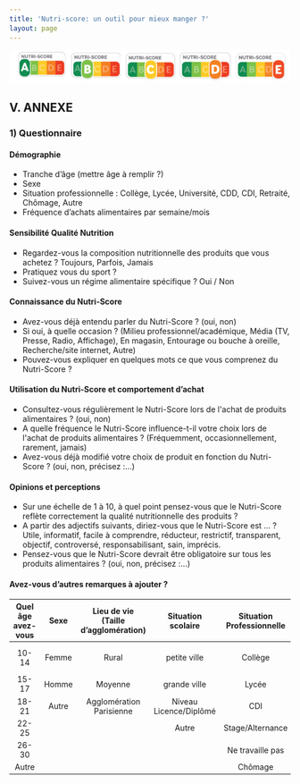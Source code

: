 ```yaml
--- 
title: 'Nutri-score: un outil pour mieux manger ?'
layout: page
--- 
```


![screenshot](declinaison-logo-nutriscore.jpg)
## V. ANNEXE
### 1) Questionnaire

#### Démographie
- Tranche d’âge (mettre âge à remplir ?)
- Sexe
- Situation professionnelle : Collège, Lycée, Université, CDD, CDI, Retraité, Chômage, Autre
- Fréquence d’achats alimentaires par semaine/mois

#### Sensibilité Qualité Nutrition
- Regardez-vous la composition nutritionnelle des produits que vous achetez ? Toujours, Parfois, Jamais 
- Pratiquez vous du sport ? 
- Suivez-vous un régime alimentaire spécifique ? Oui / Non

#### Connaissance du Nutri-Score
- Avez-vous déjà entendu parler du Nutri-Score ? (oui, non)
- Si oui, à quelle occasion ? (Milieu professionnel/académique, Média (TV, Presse, Radio, Affichage), En magasin, Entourage ou bouche à oreille, Recherche/site internet, Autre)
- Pouvez-vous expliquer en quelques mots ce que vous comprenez du Nutri-Score ?

#### Utilisation du Nutri-Score et comportement d’achat
- Consultez-vous régulièrement le Nutri-Score lors de l'achat de produits alimentaires ? (oui, non)
- A quelle fréquence le Nutri-Score influence-t-il votre choix lors de l'achat de produits alimentaires ? (Fréquemment, occasionnellement, rarement, jamais)
- Avez-vous déjà modifié votre choix de produit en fonction du Nutri-Score ? (oui, non, précisez :…)

#### Opinions et perceptions
- Sur une échelle de 1 à 10, à quel point pensez-vous que le Nutri-Score reflète correctement la qualité nutritionnelle des produits ?
- A partir des adjectifs suivants, diriez-vous que le Nutri-Score est … ?
Utile, informatif, facile à comprendre, réducteur, restrictif, transparent, objectif, controversé, responsabilisant, sain, imprécis.
- Pensez-vous que le Nutri-Score devrait être obligatoire sur tous les produits alimentaires ? (oui, non, précisez :...)

#### Avez-vous d’autres remarques à ajouter ?

| Quel âge avez-vous | Sexe | Lieu de vie (Taille d’agglomération) | Situation scolaire | Situation Professionnelle | Profession du parent référent |
|:-------------------:|:----:|:-----------------------------------:|:------------------:|:-------------------------:|:-----------------------------:|
|       10-14         | Femme| Rural | petite ville                 | Collège            | Job Etudiant/emploi à mi-temps | CSP + :                      |
|       15-17         | Homme| Moyenne | grande ville               | Lycée              | CDD                       | CSP - :                      |
|       18-21         | Autre| Agglomération Parisienne            | Niveau Licence/Diplômé | CDI                       | CDI                          |
|       22-25         |      |                                     | Autre              | Stage/Alternance          | Stage/Alternance             |
|       26-30         |      |                                     |                    | Ne travaille pas          | Ne travaille pas             |
|       Autre         |      |                                     |                    | Chômage                   |                             |


